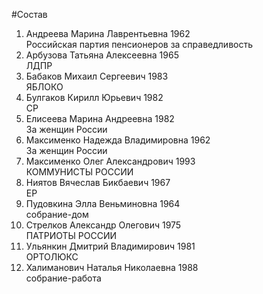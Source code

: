#Состав
1. Андреева Марина Лаврентьевна 1962   
    Российская партия пенсионеров за справедливость
2. Арбузова Татьяна Алексеевна 1965   
    ЛДПР
3. Бабаков Михаил Сергеевич 1983   
    ЯБЛОКО
4. Булгаков Кирилл Юрьевич 1982   
    СР
5. Елисеева Марина Андреевна 1982   
    За женщин России
6. Максименко Надежда Владимировна 1962   
    За женщин России
7. Максименко Олег Александрович 1993   
    КОММУНИСТЫ РОССИИ
8. Ниятов Вячеслав Бикбаевич 1967   
    ЕР
9. Пудовкина Элла Веньминовна 1964   
    собрание-дом
10. Стрелков Александр Олегович 1975   
    ПАТРИОТЫ РОССИИ
11. Ульянкин Дмитрий Владимирович 1981   
    ОРТОЛЮКС
12. Халиманович Наталья Николаевна 1988   
    собрание-работа
